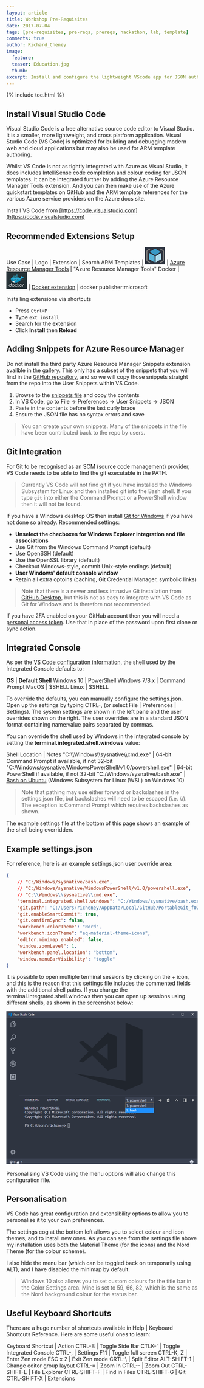 ```yaml
---
layout: article
title: Workshop Pre-Requisites
date: 2017-07-04
tags: [pre-requisites, pre-reqs, prereqs, hackathon, lab, template]
comments: true
author: Richard_Cheney
image:
  feature: 
  teaser: Education.jpg
  thumb: 
excerpt: Install and configure the lightweight VScode app for JSON authoring
---
```


{% include toc.html %}

## Install Visual Studio Code

Visual Studio Code is a free alternative source code editor to Visual Studio.  It is a smaller, more lightweight, and cross platform application.  Visual Studio Code (VS Code) is optimized for building and debugging modern web and cloud applications but may also be used for ARM template authoring.

Whilst VS Code is not as tightly integrated with Azure as Visual Studio, it does includes IntelliSense code completion and colour coding for JSON templates.  It can be integrated further by adding the Azure Resource Manager Tools extension.  And you can then make use of the Azure quickstart templates on GitHub and the ARM template references for the various Azure service providers on the Azure docs site.

Install VS Code from [https://code.visualstudio.com](https://code.visualstudio.com) 

## Recommended Extensions Setup 

Use Case | Logo | Extension | Search 
ARM Templates | ![](/guides/prereqs/images/vscode/armLogo.png) | <a href="https://docs.microsoft.com/en-us/azure/azure-resource-manager/resource-manager-vscode-extension" target="_vscode">Azure Resource Manager Tools</a> | "Azure Resource Manager Tools" 
Docker | ![](/guides/prereqs/images/vscode/dockerLogo.png) | <a href="https://code.visualstudio.com/docs/languages/dockerfile" target="_vscode">Docker extension</a> |  docker publisher:microsoft 

Installing extensions via shortcuts
* Press `Ctrl+P` 
* Type `ext install`
* Search for the extension 
* Click **Install** then **Reload**

## Adding Snippets for Azure Resource Manager

Do not install the third party Azure Resource Manager Snippets extension availble in the gallery.  This only has a subset of the snippets that you will find in the [GitHub repository](https://github.com/sam-cogan/azure-xplat-arm-tooling/blob/master/VSCode/armsnippets.json), and so we will copy those snippets straight from the repo into the User Snippets within VS Code.

1. Browse to the [snippets file](https://raw.githubusercontent.com/sam-cogan/azure-xplat-arm-tooling/master/VSCode/armsnippets.json) and copy the contents
2. In VS Code, go to File -> Preferences -> User Snippets -> JSON
3. Paste in the contents before the last curly brace 
4. Ensure the JSON file has no syntax errors and save

> You can create your own snippets.  Many of the snippets in the file have been contributed back to the repo by users. 

## Git Integration

For Git to be recognised as an SCM (source code management) provider, VS Code needs to be able to find the git executable in the PATH.  

> Currently VS Code will not find git if you have installed the Windows Subsystem for Linux and then installed git into the Bash shell. If you type `git` into either the Command Prompt or a PowerShell window then it will not be found.

If you have a Windows desktop OS then install [Git for Windows](https://git-scm.com/download/win) if you have not done so already. Recommended settings:  
* **Unselect the checboxes for Windows Explorer integration and file associations**
* Use Git from the Windows Command Prompt (default)
* Use OpenSSH (default)
* Use the OpenSSL library (default)
* Checkout Windows-style, commit Unix-style endings (default)
* **User Windows' default console window**
* Retain all extra optoins (caching, Git Credential Manager, symbolic links)

> Note that there is a newer and less  intrusive Git installation from [GitHub Desktop](https://desktop.github.com/), but this is not as easy to integrate with VS Code as Git for Windows and is therefore not recommended.

 If you have 2FA enabled on your GitHub account then you will need a [personal access token](https://help.github.com/articles/creating-a-personal-access-token-for-the-command-line/). Use that in place of the password upon first clone or sync action. 

## Integrated Console 

As per the [VS Code configuration information](https://code.visualstudio.com/docs/editor/integrated-terminal#_configuration), the shell used by the Integrated Console defaults to:

**OS** | **Default Shell**
Windows 10 | PowerShell
Windows 7/8.x | Command Prompt
MacOS | $SHELL
Linux | $SHELL

To override the defaults, you can manually configure the settings.json.  Open up the settings by typing CTRL-, (or select File \| Preferences \| Settings). The system settings are shown in the left pane and the user overrides shown on the right.  The user overrides are in a standard JSON format containing name:value pairs separated by commas.

You can override the shell used by Windows in the integrated console by setting the **terminal.integrated.shell.windows** value:

Shell Location | Notes
"C:\\\\Windows\\\\sysnative\\\\cmd.exe" | 64-bit Command Prompt if available, if not 32-bit
"C:/Windows/sysnative/WindowsPowerShell/v1.0/powershell.exe" | 64-bit PowerShell if available, if not 32-bit
"C:/Windows/sysnative/bash.exe" | [Bash on Ubuntu](/guides/prereqs/lxss) (Windows Subsystem for Linux (WSL) on Windows 10)

> Note that pathing may use either forward or backslashes in the settings.json file, but backslashes will need to be escaped (i.e. \\\\).  The exception is Command Prompt which requires backslashes as shown.  

The example settings file at the bottom of this page shows an example of the shell being overridden. 

## Example settings.json

For reference, here is an example settings.json user override area:

```json
{
    // "C:/Windows/sysnative/bash.exe",
    // "C:/Windows/sysnative/WindowsPowerShell/v1.0/powershell.exe",
    // "C:\\Windows\\sysnative\\cmd.exe",
    "terminal.integrated.shell.windows": "C:/Windows/sysnative/bash.exe",
    "git.path": "C:/Users/richeney/AppData/Local/GitHub/PortableGit_f02737a78695063deace08e96d5042710d3e32db/mingw32/bin/git.exe",
    "git.enableSmartCommit": true,
    "git.confirmSync": false,
    "workbench.colorTheme": "Nord",
    "workbench.iconTheme": "eq-material-theme-icons",
    "editor.minimap.enabled": false,
    "window.zoomLevel": 1,
    "workbench.panel.location": "bottom",
    "window.menuBarVisibility": "toggle"
}
```

It is possible to open multiple terminal sessions by clicking on the *+* icon, and this is the reason that this settings file includes the commented fields with the additional shell paths.  If you change the terminal.integrated.shell.windows then you can open up sessions using different shells, as shown in the screenshot below:

![](/guides/prereqs/images/vscode/multipleShells.png) 

Personalising VS Code using the menu options will also change this configuration file.

## Personalisation

VS Code has great configuration and extensibility options to allow you to personalise it to your own preferences. 
 
The settings cog at the bottom left allows you to select colour and icon themes, and to install new ones. As you can see from the settings file above my installation uses both the Material Theme (for the icons) and the Nord Theme (for the colour scheme).

I also hide the menu bar (which can be toggled back on temporarily using ALT), and I have disabled the minimap by default.

> Windows 10 also allows you to set custom colours for the title bar in the Color Settings area.  Mine is set to 59, 66, 82, which is the same as the Nord background colour for the status bar. 

## Useful Keyboard Shortcuts

There are a huge number of shortcuts available in Help \| Keyboard Shortcuts Reference.  Here are some useful ones to learn:

Keyboard Shortcut | Action
CTRL-B | Toggle Side Bar
CTLK-' | Toggle Integrated Console
CTRL-, | Settings
F11 | Toggle full screen
CTRL-K, Z | Enter Zen mode
ESC x 2 | Exit Zen mode
CRTL-\ | Split Editor
ALT-SHIFT-1 | Change editor group layout
CTRL-= | Zoom In
CTRL-- | Zoom Out
CTRL-SHIFT-E | File Explorer
CTRL-SHIFT-F | Find in Files
CTRL-SHIFT-G | Git 
CTRL-SHIFT-X | Extensions